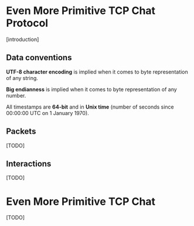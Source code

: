 # Even More Primitive TCP Chat Protocol

[introduction]

## Data conventions

**UTF-8 character encoding** is implied when it comes to byte representation of any string.

**Big endianness** is implied when it comes to byte representation of any number.

All timestamps are **64-bit** and in **Unix time** (number of seconds since 00:00:00 UTC on 1 January 1970).

## Packets

[TODO]

## Interactions

[TODO]

# Even More Primitive TCP Chat

[TODO]
